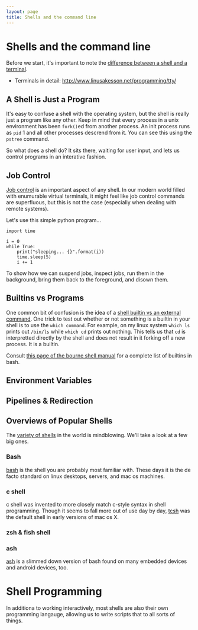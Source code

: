```yaml
---
layout: page
title: Shells and the command line
---
```


# Shells and the command line

Before we start, it's important to note the [difference between a shell and a terminal]( http://unix.stackexchange.com/questions/4126/what-is-the-exact-difference-between-a-terminal-a-shell-a-tty-and-a-con).
* Terminals in detail: http://www.linusakesson.net/programming/tty/


## A Shell is Just a Program

It's easy to confuse a shell with the operating system, but the shell is really just a program like any other. Keep in mind that every process in a unix environment has been `fork()`ed from another process. An init process runs as `pid` 1 and all other processes descrend from it. You can see this using the `pstree` command.

So what does a shell do? It sits there, waiting for user input, and lets us control programs in an interative fashion.


## Job Control

[Job control](http://www.tldp.org/LDP/abs/html/x9644.html) is an important aspect of any shell. In our modern world filled with enumurable virtual terminals, it might feel like job control commands are superfluous, but this is not the case (especially when dealing with remote systems).

Let's use this simple python program...

```
import time

i = 0
while True:
    print("sleeping... {}".format(i))
    time.sleep(5)
    i += 1
```
To show how we can suspend jobs, inspect jobs, run them in the background, bring them back to the foreground, and disown them.


## Builtins vs Programs

One common bit of confusion is the idea of a [shell builtin vs an external command](http://unix.stackexchange.com/questions/11454/what-is-the-difference-between-a-builtin-command-and-one-that-is-not).  One trick to test out whether or not something is a builtin in your shell is to use the `which command`. For example, on my linux system `which ls` prints out `/bin/ls` while `which cd` prints out nothing. This tells us that `cd` is interpretted directly by the shell and does not result in it forking off a new process. It is a builtin.

Consult [this page of the bourne shell manual](http://www.gnu.org/software/bash/manual/html_node/Bourne-Shell-Builtins.html#Bourne-Shell-Builtins) for a complete list of builtins in bash.

## Environment Variables

## Pipelines & Redirection

## Overviews of Popular Shells

The [variety of shells](http://www.in-ulm.de/~mascheck/various/shells/) in the world is mindblowing. We'll take a look at a few big ones.

### Bash

[bash](http://www.tldp.org/LDP/Bash-Beginners-Guide/html/) is the shell you are probably most familiar with. These days it is the de facto standard on linux desktops, servers, and mac os machines. 

### c shell

c shell was invented to more closely match c-style syntax in shell programming. Though it seems to fall more out of use day by day, [tcsh](http://www.tcsh.org/Welcome) was the default shell in early versions of mac os X.

### zsh & fish shell

### ash

[ash](https://en.wikipedia.org/wiki/Almquist_shell) is a slimmed down version of bash found on many embedded devices and android devices, too.

# Shell Programming

In additiona to working interactively, most shells are also their own programming langauge, allowing us to write scripts that to all sorts of things.
